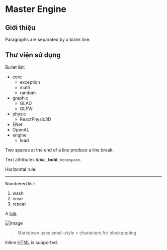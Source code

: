 # Master Engine

## Giới thiệu

Paragraphs are separated
by a blank line.

## Thư viện sử dụng

Bullet list:
- core
	- exception
	- math
	- random
- graphic
	- GLAD
	- GLFW
- physic
	- ReactPhysic3D
- ENet
- OpenAL
- engine
	- load

Two spaces at the end of a line
produce a line break.

Text attributes *italic*,
**bold**, `monospace`.

Horizontal rule:

---

Numbered list:

  1. wash
  2. rinse
  3. repeat

A [link](http://example.com).

![Image](Image_icon.png)

> Markdown uses email-style > characters for blockquoting.

Inline <abbr title="Hypertext Markup Language">HTML</abbr> is supported.